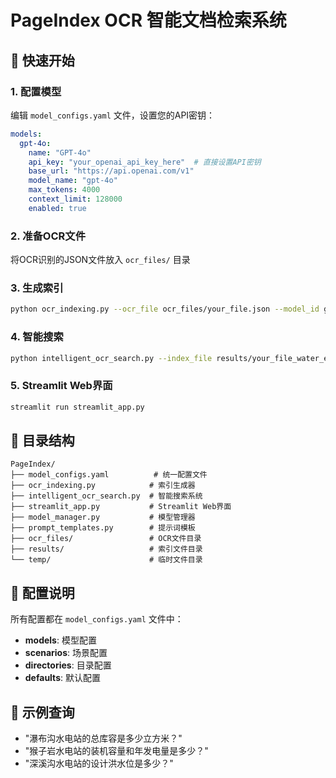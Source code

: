 # PageIndex OCR 智能文档检索系统

## 🚀 快速开始

### 1. 配置模型
编辑 `model_configs.yaml` 文件，设置您的API密钥：

```yaml
models:
  gpt-4o:
    name: "GPT-4o"
    api_key: "your_openai_api_key_here"  # 直接设置API密钥
    base_url: "https://api.openai.com/v1"
    model_name: "gpt-4o"
    max_tokens: 4000
    context_limit: 128000
    enabled: true
```

### 2. 准备OCR文件
将OCR识别的JSON文件放入 `ocr_files/` 目录

### 3. 生成索引
```bash
python ocr_indexing.py --ocr_file ocr_files/your_file.json --model_id gpt-oss
```

### 4. 智能搜索
```bash
python intelligent_ocr_search.py --index_file results/your_file_water_engineering_gpt-oss_ocr_index.json --ocr_file ocr_files/your_file.json --query "您的问题" --model_id gpt-oss
```

### 5. Streamlit Web界面
```bash
streamlit run streamlit_app.py
```

## 📁 目录结构

```
PageIndex/
├── model_configs.yaml          # 统一配置文件
├── ocr_indexing.py            # 索引生成器
├── intelligent_ocr_search.py  # 智能搜索系统
├── streamlit_app.py           # Streamlit Web界面
├── model_manager.py           # 模型管理器
├── prompt_templates.py        # 提示词模板
├── ocr_files/                 # OCR文件目录
├── results/                   # 索引文件目录
└── temp/                      # 临时文件目录
```

## 🔧 配置说明

所有配置都在 `model_configs.yaml` 文件中：

- **models**: 模型配置
- **scenarios**: 场景配置  
- **directories**: 目录配置
- **defaults**: 默认配置

## 🎯 示例查询

- "瀑布沟水电站的总库容是多少立方米？"
- "猴子岩水电站的装机容量和年发电量是多少？"
- "深溪沟水电站的设计洪水位是多少？"